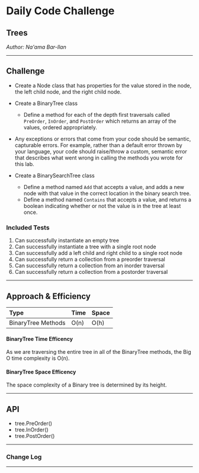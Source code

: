 # Daily Code Challenge

## Trees
*Author: Na'ama Bar-Ilan*

---

## Challenge

* Create a Node class that has properties for the value stored in the node, the left child node, and the right child node.

* Create a BinaryTree class
	* Define a method for each of the depth first traversals called `PreOrder`, `InOrder`, and `PostOrder` which returns an array of the values, ordered appropriately.

* Any exceptions or errors that come from your code should be semantic, capturable errors. For example, rather than a default error thrown by your language, your code should raise/throw a custom, semantic error that describes what went wrong in calling the methods you wrote for this lab.

* Create a BinarySearchTree class
	* Define a method named `Add` that accepts a value, and adds a new node with that value in the correct location in the binary search tree.
	* Define a method named `Contains` that accepts a value, and returns a boolean indicating whether or not the value is in the tree at least once.

### Included Tests

1. Can successfully instantiate an empty tree
2. Can successfully instantiate a tree with a single root node
3. Can successfully add a left child and right child to a single root node
4. Can successfully return a collection from a preorder traversal
5. Can successfully return a collection from an inorder traversal
6. Can successfully return a collection from a postorder traversal

---

## Approach & Efficiency


| Type | Time | Space |
| :----------- | :----------- | :----------- |
| BinaryTree Methods | O(n) | O(h) |

#### BinaryTree Time Efficency 
As we are traversing the entire tree in all of the BinaryTree methods, the Big O time complexity is O(n).
 
#### BinaryTree Space Efficency 
The space complexity of a Binary tree is determined by its height.

---

## API

* tree.PreOrder()
* tree.InOrder()
* tree.PostOrder()

----

### Change Log


---

